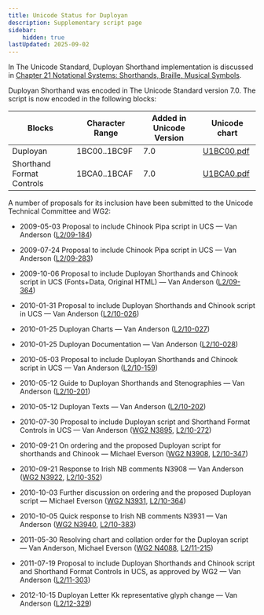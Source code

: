 ```yaml
---
title: Unicode Status for Duployan
description: Supplementary script page
sidebar:
    hidden: true
lastUpdated: 2025-09-02
---
```


In The Unicode Standard, Duployan Shorthand implementation is discussed in [Chapter 21 Notational Systems: Shorthands, Braille, Musical Symbols](http://www.unicode.org/versions/latest/ch21.pdf).

[comment]: # (end of intro)

[comment]: # (start of blocks)

Duployan Shorthand was encoded in The Unicode Standard version 7.0. The script is now encoded in the following blocks:

| Blocks | Character Range | Added in Unicode Version | Unicode chart |
| ------ | --------------- | ------------------------ | ------------- |
| Duployan  | 1BC00..1BC9F | 7.0 | [U1BC00.pdf](http://www.unicode.org/charts/PDF/U1BC00.pdf) |
| Shorthand Format Controls  | 1BCA0..1BCAF | 7.0 | [U1BCA0.pdf](http://www.unicode.org/charts/PDF/U1BCA0.pdf) |

[comment]: # (end of blocks)

[comment]: # (start of chars)



[comment]: # (end of chars)

[comment]: # (start of rest)

A number of proposals for its inclusion have been submitted to the Unicode Technical Committee and WG2:

- 2009-05-03 Proposal to include Chinook Pipa script in UCS — Van Anderson ([L2/09-184](http://www.unicode.org/cgi-bin/GetMatchingDocs.pl?L2/09-184))

- 2009-07-24 Proposal to include Chinook Pipa script in UCS — Van Anderson ([L2/09-283](http://www.unicode.org/cgi-bin/GetMatchingDocs.pl?L2/09-283))

- 2009-10-06 Proposal to include Duployan Shorthands and Chinook script in UCS (Fonts+Data, Original HTML) — Van Anderson ([L2/09-364](http://www.unicode.org/cgi-bin/GetMatchingDocs.pl?L2/09-364))

- 2010-01-31 Proposal to include Duployan Shorthands and Chinook script in UCS — Van Anderson ([L2/10-026](http://www.unicode.org/cgi-bin/GetMatchingDocs.pl?L2/10-026))

- 2010-01-25 Duployan Charts — Van Anderson ([L2/10-027](http://www.unicode.org/cgi-bin/GetMatchingDocs.pl?L2/10-027))

- 2010-01-25 Duployan Documentation — Van Anderson ([L2/10-028](http://www.unicode.org/cgi-bin/GetMatchingDocs.pl?L2/10-028))

- 2010-05-03 Proposal to include Duployan Shorthands and Chinook script in UCS — Van Anderson ([L2/10-159](http://www.unicode.org/cgi-bin/GetMatchingDocs.pl?L2/10-159))

- 2010-05-12 Guide to Duployan Shorthands and Stenographies — Van Anderson ([L2/10-201](http://www.unicode.org/cgi-bin/GetMatchingDocs.pl?L2/10-201))

- 2010-05-12 Duployan Texts — Van Anderson ([L2/10-202](http://www.unicode.org/cgi-bin/GetMatchingDocs.pl?L2/10-202))

- 2010-07-30 Proposal to include Duployan script and Shorthand Format Controls in UCS — Van Anderson ([WG2 N3895](https://www.unicode.org/wg2/docs/n3895.pdf), [L2/10-272](http://www.unicode.org/cgi-bin/GetMatchingDocs.pl?L2/10-272))

- 2010-09-21 On ordering and the proposed Duployan script for shorthands and Chinook — Michael Everson ([WG2 N3908](https://www.unicode.org/wg2/docs/n3908.pdf),    [L2/10-347](http://www.unicode.org/cgi-bin/GetMatchingDocs.pl?L2/10-347))

- 2010-09-21 Response to Irish NB comments N3908 — Van Anderson ([WG2 N3922](https://www.unicode.org/wg2/docs/n3922.pdf), [L2/10-352](http://www.unicode.org/cgi-bin/GetMatchingDocs.pl?L2/10-352))

- 2010-10-03 Further discussion on ordering and the proposed Duployan script — Michael Everson ([WG2 N3931](https://www.unicode.org/wg2/docs/n3931.pdf), [L2/10-364](http://www.unicode.org/cgi-bin/GetMatchingDocs.pl?L2/10-364))

- 2010-10-05 Quick response to Irish NB comments N3931 — Van Anderson ([WG2 N3940](https://www.unicode.org/wg2/docs/n3940.pdf), [L2/10-383](http://www.unicode.org/cgi-bin/GetMatchingDocs.pl?L2/10-383))

- 2011-05-30 Resolving chart and collation order for the Duployan script — Van Anderson, Michael Everson ([WG2 N4088](https://www.unicode.org/wg2/docs/n4088.pdf), [L2/11-215](http://www.unicode.org/cgi-bin/GetMatchingDocs.pl?L2/11-215))

- 2011-07-19 Proposal to include Duployan Shorthands and Chinook script and Shorthand Format Controls in UCS, as approved by WG2 — Van Anderson ([L2/11-303](http://www.unicode.org/cgi-bin/GetMatchingDocs.pl?L2/11-303))

- 2012-10-15 Duployan Letter Kk representative glyph change — Van Anderson ([L2/12-329](http://www.unicode.org/cgi-bin/GetMatchingDocs.pl?L2/12-329))

